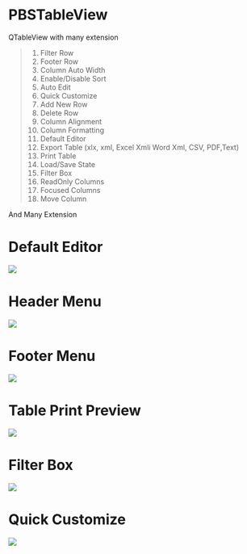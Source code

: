 # PBSTableView

QTableView with many extension

> 1. Filter Row
> 2. Footer Row
> 3. Column Auto Width
> 4. Enable/Disable Sort
> 5. Auto Edit
> 6. Quick Customize
> 7. Add New Row
> 8. Delete Row
> 9. Column Alignment
> 10. Column Formatting
> 11. Default Editor
> 12. Export Table (xlx, xml, Excel Xmli Word Xml, CSV, PDF,Text)
> 13. Print Table
> 14. Load/Save State
> 15. Filter Box
> 16. ReadOnly Columns
> 17. Focused Columns
> 18. Move Column

And Many Extension

# Default Editor
![](https://github.com/celibol/PBSTableView/blob/master/ScreenShots/scrennshot1.png)

# Header Menu
![](https://github.com/celibol/PBSTableView/blob/master/ScreenShots/scrennshot2.png)

# Footer Menu
![](https://github.com/celibol/PBSTableView/blob/master/ScreenShots/scrennshot3.png)

# Table Print Preview
![](https://github.com/celibol/PBSTableView/blob/master/ScreenShots/scrennshot4.png)

# Filter Box
![](https://github.com/celibol/PBSTableView/blob/master/ScreenShots/scrennshot5.png)

# Quick Customize
![](https://github.com/celibol/PBSTableView/blob/master/ScreenShots/scrennshot6.png)